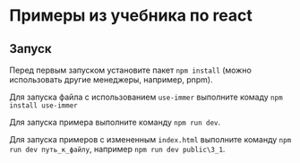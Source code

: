 # Примеры из учебника по react

## Запуск

Перед первым запуском установите пакет `npm install` (можно использовать другие менеджеры, например, pnpm).

Для запуска файла с использованием `use-immer` выполните комаду `npm install use-immer`

Для запуска примера выполните команду `npm run dev`.

Для запуска примеров с измененным `index.html` выполните команду `npm run dev путь_к_файлу`, например `npm run dev public\3_1`.

